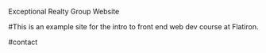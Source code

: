 Exceptional Realty Group Website

#This is an example site for the intro to front end web dev course at Flatiron. 

#contact


